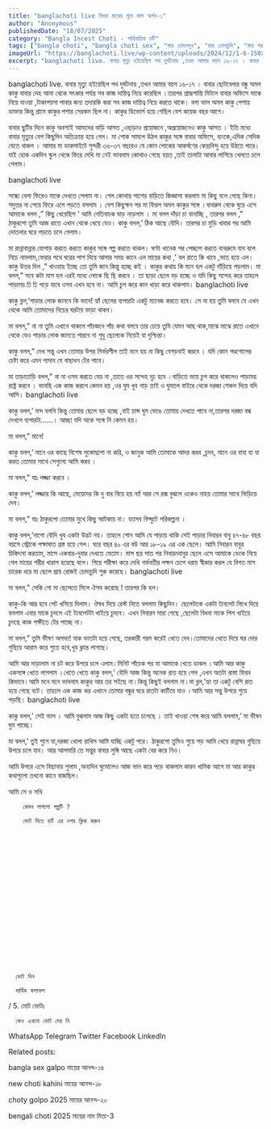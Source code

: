 ```yaml
---
title: "banglachoti live বিধবা মায়ের গুদে মাল অর্পন-১"
author: "Anonymous"
publishedDate: "18/07/2025"
category: "Bangla Incest Choti - পারিবারিক চটি"
tags: ["bangla choti", "bangla choti sex", "মার চোদনসুখ", "মার চোদাচুদি", "মার পরকীয়া"]
imageUrl: "https://banglachoti.live/wp-content/uploads/2024/12/1-6-150x150.jpg"
excerpt: "banglachoti live. বাবার মৃত্যু হইয়েছিল পথ দুর্ঘটনায় ,তখন আমার বয়স ১৬-১৭ । বাবার ছোটবেলার বন্ধু অমল কাকু বাবার দেহ আনা থেকে সৎকার পর্যন্ত সব কাজ দায়িত্ব নিয়ে করেছিল ।তারপর শ্রাদ্ধশান্তি মিটলে বাবা..."
---
```


banglachoti live. বাবার মৃত্যু হইয়েছিল পথ দুর্ঘটনায় ,তখন আমার বয়স ১৬-১৭ । বাবার ছোটবেলার বন্ধু অমল কাকু বাবার দেহ আনা থেকে সৎকার পর্যন্ত সব কাজ দায়িত্ব নিয়ে করেছিল ।তারপর শ্রাদ্ধশান্তি মিটলে বাবার অফিসে মাকে নিয়ে যাওয়া ,টাকাপয়সা পাবার জন্য তদারকি করা সব কাজ দায়িত্ব নিয়ে করতে থাকে। বলা ভাল অমল কাকু পেশায় ডাক্তার কিন্তু গ্রামে কাকুর পশার সেরকম ছিল না। কাকুর ডিভোর্স হয়ে গেছিল বেশ কয়েক বছর আগে। 


বাবার ছুটির দিনে কাকু অবশ্যই আমাদের বাড়ি আসত ,এছাড়াও প্রয়োজনে ,অপ্রয়োজনেও কাকু আসত । ইতি মধ্যে বাবার মৃত্যুর বেশ কিছুদিন অতিক্রান্ত হয়ে গেল। মা শোক সামলে উঠল কাকুর সঙ্গে বাবার অফিসে, ব্যংকে,এদিক সেদিক যেতে থাকল ।
আমার মা ডাকসাইটে সুন্দরী ৩৬-৩৭ বছরেও যে কোন লোকের আকর্ষণের কেন্দ্রবিন্দু হয়ে উঠতে পারে। যাই হোক একদিন স্কুল থেকে ফিরে দেখি মা নেই ভাবলাম কোথাও গেছে হয়ত ,তাই তালাটা আবার লাগিয়ে খেলতে চলে গেলাম।


banglachoti live


 সন্ধ্যে বেলা ফিরেও মাকে দেখতে পেলাম না। গেল কোথায় পাশের বাড়িতে জিজ্ঞাসা করলাম মা কিছু বলে গেছে কিনা। সদুত্তর না পেয়ে ফিরে এসে পড়তে বসলাম । বেশ কিছুক্ষন পর মা ফিরল অমল কাকুর সঙ্গে ।বাথরুম থেকে ঘুরে এসে আমাকে বলল ,” কিছু খেয়েছিস ‘ আমি নেতিবাচক ঘাড় নাড়লাম । মা বলল দাঁড়া চা বানাচ্ছি , তারপর বলল ,” ঠাকুরপো তুমি আজ রাতে এখান থেকে খেয়ে যেও। কাকু বলল,’ ঠিক আছে বৌদি। তারপর চা মুড়ি খাবার পর আমি দোতলার ঘরে পড়তে চলে গেলাম।


 মা রান্নাবান্নার যোগাড় করতে করতে কাকুর সঙ্গে গল্প করতে থাকল। ঘণ্টা খানেক পর পেচ্ছাপ করতে বাথরুমে যাব বলে নিচে নামলাম,ফেরার পথে ঘরের পাশ দিয়ে আসার সময় কানে এল মায়ের কথা ,’ বল রাতে কি খাবে ,ভাত হয়ে এল। কাকু উত্তর দিল ,” খাওয়ার ইচ্ছে তো তুমি জান কিন্তু হচ্ছে কই । কাকুর কথায় কি মনে হল একটু দাঁড়িয়ে পড়লাম। মা বলল,” সবে কটা মাস হল এরই মধ্যে লোকে ছি ছি করবে । তা ছাড়া ছেলে বড় হচ্ছে ও যদি কিছু সন্দেহ করে তাহলে পাড়াময় ঢি ঢি পড়ে যাবে ওসব এখন হবে না। আমি চুপ করে কান খাড়া করে থাকলাম। banglachoti live


কাকু ব্লল,’পাড়ার লোক জানবে কি ভাবে! হ্যাঁ ছেলের ব্যপারটা একটু ম্যনেজ করতে হবে। সে না হয় তুমি বলবে যে এখন থেকে আমি তোমাদের নিচের ঘরটায় ভাড়া থাকব।












মা বলল,” না না তুমি এখানে থাকলে পাঁচজনে পাঁচ কথা বলবে তার চেয়ে তুমি যেমন আছ থাক,মাঝে মাঝে রাতে এখানে থেকে যেও পাড়ার লোক জানতে পারবে না শুধু ছেলেকে নিয়েই যা দুশ্চিন্তা।


কাকু বলল,” দেখ সন্তু এখন তোমার উপর নির্ভরশীল তাই মনে হয় না কিছু বেগড়বাই করবে । যদি কোন গণ্ডগোলের চেষ্টা করে এমন প্যদাব যে বাছাধন টের পাবে।


মা তাড়াতাড়ি বলল,” না না ওসব করতে যেয় না ,তাতে ওর সন্দেহ দৃঢ় হবে ।বাড়িতে ভয়ে চুপ করে থাকলেও পাড়াময় রাষ্ট্র করবে । ভাবছি এক কাজ করলে কেমন হয় ,ওর ঘুম খুব গাড় তাই ও ঘুমালে বাইরে থেকে দরজা শেকল দিয়ে যদি আসি। banglachoti live


কাকু বলল,’ মন্দ বলনি কিন্তু তোমার ছেলে বড় হচ্ছে ,বাই চান্স ঘুম ভেঙে তোমায় দেখতে পাবে না,তারপর দরজা বন্ধ দেখলে ব্যপারটা……। আচ্ছা যদি অকে সঙ্গে নি কেমন হয়।


মা বলল,” মানে!


কাকু বলল,’ মানে ওর কাছে বিশেষ লুকোছাপা না করি, ও জানুক আমি তোমাকে আদর করব ,চুদব, মানে ওর বাবা যা যা করত তোমার সাথে সেগুলো আমি করব ।


মা বলল,” যাঃ লজ্জা করবে ।


কাকু বলল,’ লজ্জার কি আছে, মেয়েদের কি দু বার বিয়ে হয় না! আর সে রক্ম বুঝলে ওকেও নাহয় তোমার সাথে ভিড়িয়ে দেব।


মা বলল,” যাঃ ঠাকুরপো তোমার মুখে কিছু আটকায় না। যতসব বিদ্ঘুটে পরিকল্পনা ।






কাকু বলল,’নাগো বৌদি খুব একটা উদ্ভট নয়। তাহলে শোন আমি যে পাড়ায় থাকি সেই পাড়ার নিবারন বাবু ৪৭-৪৮ বছর বয়সে স্ট্রোকে পক্ষাঘাত গ্রস্ত হয়ে গেল। ঘরে বছর ৪০ এর বউ আর ১৮-১৯ এর এক ছেলে। আমি নিবারন বাবুর চিকিৎসা করতাম, মাসে একবার-দুবার দেখতে যেতাম। মাস ছয় সাত পর নিবারনবাবুর ছেলে এসে আমাকে ডেকে নিয়ে গেল মায়ের শরীর খারাপ হয়েছে বলে। গিয়ে পরীক্ষা করে দেখি গর্ভবতীর লক্ষন চেপে ধরায় স্বীকার করল যে বিগত মাস চারেক ধরে মা ছেলে প্রায় রোজই চোদাচুদি শুরু করেছে। banglachoti live


মা বলল,” সেকি গো মা ছেলেতে মিলে ঐসব করেছে ! তারপর কি হল।


কাকু-কি আর হবে পেট খসিয়ে দিলাম। ঔষধ দিয়ে রেস্ট নিতে বললাম কিছুদিন। ছেলেটাকে একটা ট্যবলেট লিখে দিয়ে বললাম এবার মাকে চুদলে এই ট্যবলেটটা খাইয়ে চুদবে। এখন নিবারন মারা গেছে ,ছেলেটা বিধবা মাকে পিল খাইয়ে চুদছে কাক পক্ষীতে টের পাচ্ছে না।


মা বলল,” তুমি ভীষণ অসভ্য! যাক ভাতটা হয়ে গেছে, তরকারী গরম করেই খেতে দেব।তোমাদের খেতে দিয়ে ঘর দোর গুছিয়ে আরাম করে শুতে হবে,খুব ক্লান্ত লাগছে।


আমি আর দাড়ালাম না চট করে উপরে চলে এলাম।মিনিট পাঁচেক পর মা আমাকে খেতে ডাকল ।আমি আর কাকু একসঙ্গে খেতে লাগলাম ।খেতে খেতে কাকু বলল,’ বৌদি আজ কিন্তু অনেক রাত হয়ে গেল ,এখন অতটা রাস্তা ফিরব কিভাবে।আমি মনে মনে ভাবলাম কাকুর আর তর সইছে না।কিন্তু কিছুই বললাম না।মা ব্লল,’হ্যা তা একটু বেশি রাত হয়ে গেছে বটে। তাহলে এক কাজ কর এখানে তোমার বন্ধুর ঘরে রাতটা কাটিয়ে যাও ।আমি আর সন্তু উপরে শুয়ে পড়ছি। banglachoti live


কাকু বলল,’ সেই ভাল । আমি বুঝলাম আজ কিছু একটা হতে চলেছে । তাই খাওয়া শেষ করে আমি বললাম,’ মা ভীষন ঘুম পাচ্ছে।


মা বলল,’ তুই শুগে যা,দরজা খোলা রাখিস আমি যাচ্ছি একটু পরে। ঠাকুরপো তুমিও শুয়ে পড় আমি খেয়ে রান্নাঘর গুছিয়ে উপরে চলে যাব। আর আলমারি তে সন্তুর বাবার লুঙ্গি আছে একটা বের করে নিও।


আমি উপরে এসে বিছানায় শুলাম ,অন্যদিন ঘুমোলেও আজ ভান করে পড়ে থাকলাম কারন খানিক আগে মা আর কাকুর কথাগুলো তখনো কানে বাজছিল।






আমি সে ও সখি


 
 
 
        কেমন লাগলো গল্পটি ?      
 
        ভোট দিতে হার্ট এর ওপর ক্লিক করুন      
 
 
 
 
 
 
 
 
 
 
 
 
 
 
 
 
 
 
 
 
 
      ভোট দিন    
 
      সার্বিক ফলাফল 
 / 5. মোট ভোটঃ 
 
 
      কেও এখনো ভোট দেয় নি    
 
 
 
 
WhatsApp
Telegram
Twitter
Facebook
LinkedIn




Related posts:






bangla sex galpo মায়ের আনন্দ-১৪




new choti kahini মায়ের আনন্দ-১৮




choty golpo 2025 মায়ের আনন্দ-২০




bengali choti 2025 মায়ের নাম মিতা-3
